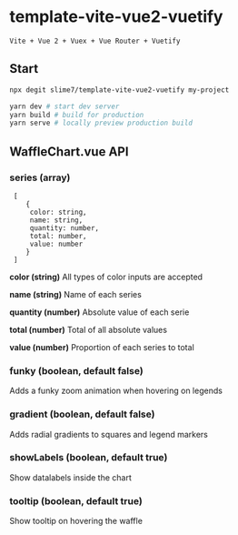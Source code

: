 # template-vite-vue2-vuetify

`Vite + Vue 2 + Vuex + Vue Router + Vuetify`

## Start

```bash
npx degit slime7/template-vite-vue2-vuetify my-project
```

```bash
yarn dev # start dev server
yarn build # build for production
yarn serve # locally preview production build
```

## WaffleChart.vue API

### series (array)

```
 [
    {
     color: string,
     name: string,
     quantity: number,
     total: number,
     value: number
    }
 ]
```

**color (string)**
All types of color inputs are accepted

**name (string)**
Name of each series

**quantity (number)**
Absolute value of each serie

**total (number)**
Total of all absolute values

**value (number)**
Proportion of each series to total

### funky (boolean, default false)

Adds a funky zoom animation when hovering on legends

### gradient (boolean, default false)

Adds radial gradients to squares and legend markers

### showLabels (boolean, default true)

Show datalabels inside the chart

### tooltip (boolean, default true)

Show tooltip on hovering the waffle
